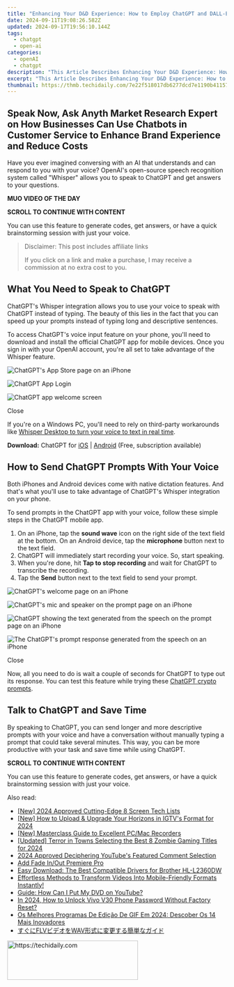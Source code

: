 ```yaml
---
title: "Enhancing Your D&D Experience: How to Employ ChatGPT and DALL-E in Character Design Processes"
date: 2024-09-11T19:08:26.582Z
updated: 2024-09-17T19:56:10.144Z
tags:
  - chatgpt
  - open-ai
categories:
  - openAI
  - chatgpt
description: "This Article Describes Enhancing Your D&D Experience: How to Employ ChatGPT and DALL-E in Character Design Processes"
excerpt: "This Article Describes Enhancing Your D&D Experience: How to Employ ChatGPT and DALL-E in Character Design Processes"
thumbnail: https://thmb.techidaily.com/7e22f518017db6277dcd7e1190b41157a7934026017c8917e3ff6d2a5ba30944.jpg
---
```


## Speak Now, Ask Anyth Market Research Expert on How Businesses Can Use Chatbots in Customer Service to Enhance Brand Experience and Reduce Costs

 Have you ever imagined conversing with an AI that understands and can respond to you with your voice? OpenAI's open-source speech recognition system called "Whisper" allows you to speak to ChatGPT and get answers to your questions.

**MUO VIDEO OF THE DAY**

**SCROLL TO CONTINUE WITH CONTENT**

 You can use this feature to generate codes, get answers, or have a quick brainstorming session with just your voice.

>  Disclaimer: This post includes affiliate links
>
>  If you click on a link and make a purchase, I may receive a commission at no extra cost to you.
>

## What You Need to Speak to ChatGPT

 ChatGPT's Whisper integration allows you to use your voice to speak with ChatGPT instead of typing. The beauty of this lies in the fact that you can speed up your prompts instead of typing long and descriptive sentences.

 To access ChatGPT's voice input feature on your phone, you'll need to download and install the official ChatGPT app for mobile devices. Once you sign in with your OpenAI account, you're all set to take advantage of the Whisper feature.

![ChatGPT's App Store page on an iPhone](https://static1.makeuseofimages.com/wordpress/wp-content/uploads/2023/08/chatgpt-s-app-store-page-on-an-iphone.jpg)

![ChatGPT App Login](https://static1.makeuseofimages.com/wordpress/wp-content/uploads/2023/05/chatgpt-app-login.jpg)

![ChatGPT app welcome screen](https://static1.makeuseofimages.com/wordpress/wp-content/uploads/2023/05/chatgpt-app-welcome-screen.jpg)

Close

 If you're on a Windows PC, you'll need to rely on third-party workarounds like [Whisper Desktop to turn your voice to text in real time](https://www.makeuseof.com/windows-whisper-desktop-guide/).

**Download:** ChatGPT for [iOS](http://apps.apple.com/app/openai-chatgpt/id6448311069) | [Android](https://www.anrdoezrs.net/links/7251228/type/dlg/sid/UUmuoUeUpU2029654/https://play.google.com/store/apps/details?id=com.openai.chatgpt&hl=en&gl=US) (Free, subscription available)

## How to Send ChatGPT Prompts With Your Voice

 Both iPhones and Android devices come with native dictation features. And that's what you'll use to take advantage of ChatGPT's Whisper integration on your phone.

 To send prompts in the ChatGPT app with your voice, follow these simple steps in the ChatGPT mobile app.

1. On an iPhone, tap the **sound wave** icon on the right side of the text field at the bottom. On an Android device, tap the **microphone** button next to the text field.
2. ChatGPT will immediately start recording your voice. So, start speaking.
3. When you're done, hit **Tap to stop recording** and wait for ChatGPT to transcribe the recording.
4. Tap the **Send** button next to the text field to send your prompt.

![ChatGPT's welcome page on an iPhone](https://static1.makeuseofimages.com/wordpress/wp-content/uploads/2023/09/img_4309.jpg)

![ChatGPT's mic and speaker on the prompt page on an iPhone](https://static1.makeuseofimages.com/wordpress/wp-content/uploads/2023/09/img_4311.jpg)

![ChatGPT showing the text generated from the speech on the prompt page on an iPhone](https://static1.makeuseofimages.com/wordpress/wp-content/uploads/2023/09/img_4313.jpg)

![The ChatGPT's prompt response generated from the speech on an iPhone](https://static1.makeuseofimages.com/wordpress/wp-content/uploads/2023/09/img_4314.jpg)

Close

 Now, all you need to do is wait a couple of seconds for ChatGPT to type out its response. You can test this feature while trying these [ChatGPT crypto prompts](https://www.makeuseof.com/the-best-chatgpt-crypto-prompts/).

## Talk to ChatGPT and Save Time

 By speaking to ChatGPT, you can send longer and more descriptive prompts with your voice and have a conversation without manually typing a prompt that could take several minutes. This way, you can be more productive with your task and save time while using ChatGPT.

**SCROLL TO CONTINUE WITH CONTENT**

 You can use this feature to generate codes, get answers, or have a quick brainstorming session with just your voice.

<ins class="adsbygoogle"
     style="display:block"
     data-ad-format="autorelaxed"
     data-ad-client="ca-pub-7571918770474297"
     data-ad-slot="1223367746"></ins>

<ins class="adsbygoogle"
     style="display:block"
     data-ad-client="ca-pub-7571918770474297"
     data-ad-slot="8358498916"
     data-ad-format="auto"
     data-full-width-responsive="true"></ins>

<span class="atpl-alsoreadstyle">Also read:</span>
<div><ul>
<li><a href="https://screen-activity-recording.techidaily.com/new-2024-approved-cutting-edge-8-screen-tech-lists/"><u>[New] 2024 Approved Cutting-Edge 8 Screen Tech Lists</u></a></li>
<li><a href="https://instagram-video-files.techidaily.com/new-how-to-upload-and-upgrade-your-horizons-in-igtvs-format-for-2024/"><u>[New] How to Upload & Upgrade Your Horizons in IGTV's Format for 2024</u></a></li>
<li><a href="https://screen-sharing-recording.techidaily.com/new-masterclass-guide-to-excellent-pcmac-recorders/"><u>[New] Masterclass Guide to Excellent PC/Mac Recorders</u></a></li>
<li><a href="https://remote-screen-capture.techidaily.com/updated-terror-in-towns-selecting-the-best-8-zombie-gaming-titles-for-2024/"><u>[Updated] Terror in Towns Selecting the Best 8 Zombie Gaming Titles for 2024</u></a></li>
<li><a href="https://youtube-zero.techidaily.com/approved-deciphering-youtubes-featured-comment-selection/"><u>2024 Approved Deciphering YouTube's Featured Comment Selection</u></a></li>
<li><a href="https://extra-resources.techidaily.com/add-fade-inout-premiere-pro/"><u>Add Fade In/Out Premiere Pro</u></a></li>
<li><a href="https://hardware-updates.techidaily.com/easy-download-the-best-compatible-drivers-for-brother-hl-l2360dw/"><u>Easy Download: The Best Compatible Drivers for Brother HL-L2360DW</u></a></li>
<li><a href="https://tech-hub.techidaily.com/effortless-methods-to-transform-videos-into-mobile-friendly-formats-instantly/"><u>Effortless Methods to Transform Videos Into Mobile-Friendly Formats Instantly!</u></a></li>
<li><a href="https://tech-hub.techidaily.com/guide-how-can-i-put-my-dvd-on-youtube/"><u>Guide: How Can I Put My DVD on YouTube?</u></a></li>
<li><a href="https://unlock-android.techidaily.com/in-2024-how-to-unlock-vivo-v30-phone-password-without-factory-reset-by-drfone-android/"><u>In 2024, How to Unlock Vivo V30 Phone Password Without Factory Reset?</u></a></li>
<li><a href="https://tech-recovery.techidaily.com/os-melhores-programas-de-edicao-de-gif-em-2024-descober-os-14-mais-inovadores/"><u>Os Melhores Programas De Edição De GIF Em 2024: Descober Os 14 Mais Inovadores</u></a></li>
<li><a href="https://tech-hub.techidaily.com/flvwav/"><u>すぐにFLVビデオをWAV形式に変更する簡単なガイド</u></a></li>
</ul></div>

<!-- affiliate ads begin -->
<a href="https://aligracehair.sjv.io/c/5597632/1885943/19272" target="_top" id="1885943">
  <img src="//a.impactradius-go.com/display-ad/19272-1885943" border="0" alt="https://techidaily.com" width="300" height="90"/>
</a>
<img height="0" width="0" src="https://aligracehair.sjv.io/i/5597632/1885943/19272" style="position:absolute;visibility:hidden;" border="0" />
<!-- affiliate ads end -->

